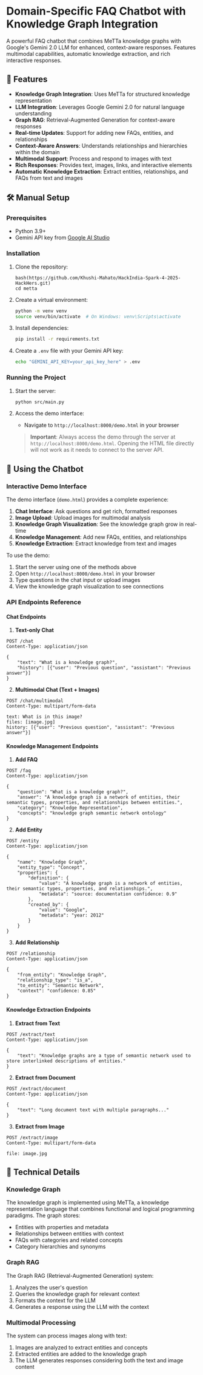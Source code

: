 # Domain-Specific FAQ Chatbot with Knowledge Graph Integration

A powerful FAQ chatbot that combines MeTTa knowledge graphs with Google's Gemini 2.0 LLM for enhanced, context-aware responses. Features multimodal capabilities, automatic knowledge extraction, and rich interactive responses.

## 🌟 Features

- **Knowledge Graph Integration**: Uses MeTTa for structured knowledge representation
- **LLM Integration**: Leverages Google Gemini 2.0 for natural language understanding
- **Graph RAG**: Retrieval-Augmented Generation for context-aware responses
- **Real-time Updates**: Support for adding new FAQs, entities, and relationships
- **Context-Aware Answers**: Understands relationships and hierarchies within the domain
- **Multimodal Support**: Process and respond to images with text
- **Rich Responses**: Provides text, images, links, and interactive elements
- **Automatic Knowledge Extraction**: Extract entities, relationships, and FAQs from text and images



## 🛠️ Manual Setup

### Prerequisites

- Python 3.9+
- Gemini API key from [Google AI Studio](https://ai.google.dev/)

### Installation

1. Clone the repository:
   ```
   bash(https://github.com/Khushi-Mahato/HackIndia-Spark-4-2025-HackHers.git)
   cd metta
   ```

2. Create a virtual environment:
   ```bash
   python -m venv venv
   source venv/bin/activate  # On Windows: venv\Scripts\activate
   ```

3. Install dependencies:
   ```bash
   pip install -r requirements.txt
   ```

4. Create a `.env` file with your Gemini API key:
   ```bash
   echo "GEMINI_API_KEY=your_api_key_here" > .env
   ```

### Running the Project

1. Start the server:
   ```bash
   python src/main.py
   ```

2. Access the demo interface:
   - Navigate to `http://localhost:8000/demo.html` in your browser
   
   > **Important**: Always access the demo through the server at `http://localhost:8000/demo.html`. Opening the HTML file directly will not work as it needs to connect to the server API.

## 🧠 Using the Chatbot

### Interactive Demo Interface

The demo interface (`demo.html`) provides a complete experience:

1. **Chat Interface**: Ask questions and get rich, formatted responses
2. **Image Upload**: Upload images for multimodal analysis
3. **Knowledge Graph Visualization**: See the knowledge graph grow in real-time
4. **Knowledge Management**: Add new FAQs, entities, and relationships
5. **Knowledge Extraction**: Extract knowledge from text and images

To use the demo:
1. Start the server using one of the methods above
2. Open `http://localhost:8000/demo.html` in your browser
3. Type questions in the chat input or upload images
4. View the knowledge graph visualization to see connections

### API Endpoints Reference

#### Chat Endpoints

1. **Text-only Chat**
```http
POST /chat
Content-Type: application/json

{
    "text": "What is a knowledge graph?",
    "history": [{"user": "Previous question", "assistant": "Previous answer"}]
}
```

2. **Multimodal Chat (Text + Images)**
```http
POST /chat/multimodal
Content-Type: multipart/form-data

text: What is in this image?
files: [image.jpg]
history: [{"user": "Previous question", "assistant": "Previous answer"}]
```

#### Knowledge Management Endpoints

1. **Add FAQ**
```http
POST /faq
Content-Type: application/json

{
    "question": "What is a knowledge graph?",
    "answer": "A knowledge graph is a network of entities, their semantic types, properties, and relationships between entities.",
    "category": "Knowledge Representation",
    "concepts": "knowledge graph semantic network ontology"
}
```

2. **Add Entity**
```http
POST /entity
Content-Type: application/json

{
    "name": "Knowledge Graph",
    "entity_type": "Concept",
    "properties": {
        "definition": {
            "value": "A knowledge graph is a network of entities, their semantic types, properties, and relationships.",
            "metadata": "source: documentation confidence: 0.9"
        },
        "created_by": {
            "value": "Google",
            "metadata": "year: 2012"
        }
    }
}
```

3. **Add Relationship**
```http
POST /relationship
Content-Type: application/json

{
    "from_entity": "Knowledge Graph",
    "relationship_type": "is_a",
    "to_entity": "Semantic Network",
    "context": "confidence: 0.85"
}
```

#### Knowledge Extraction Endpoints

1. **Extract from Text**
```http
POST /extract/text
Content-Type: application/json

{
    "text": "Knowledge graphs are a type of semantic network used to store interlinked descriptions of entities."
}
```

2. **Extract from Document**
```http
POST /extract/document
Content-Type: application/json

{
    "text": "Long document text with multiple paragraphs..."
}
```

3. **Extract from Image**
```http
POST /extract/image
Content-Type: multipart/form-data

file: image.jpg
```



## 🔧 Technical Details

### Knowledge Graph

The knowledge graph is implemented using MeTTa, a knowledge representation language that combines functional and logical programming paradigms. The graph stores:

- Entities with properties and metadata
- Relationships between entities with context
- FAQs with categories and related concepts
- Category hierarchies and synonyms

### Graph RAG

The Graph RAG (Retrieval-Augmented Generation) system:

1. Analyzes the user's question
2. Queries the knowledge graph for relevant context
3. Formats the context for the LLM
4. Generates a response using the LLM with the context

### Multimodal Processing

The system can process images along with text:

1. Images are analyzed to extract entities and concepts
2. Extracted entities are added to the knowledge graph
3. The LLM generates responses considering both the text and image content

